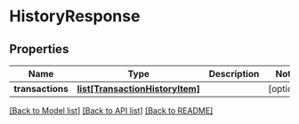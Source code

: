 # HistoryResponse

## Properties
Name | Type | Description | Notes
------------ | ------------- | ------------- | -------------
**transactions** | [**list[TransactionHistoryItem]**](TransactionHistoryItem.md) |  | [optional] 

[[Back to Model list]](../README.md#documentation-for-models) [[Back to API list]](../README.md#documentation-for-api-endpoints) [[Back to README]](../README.md)


